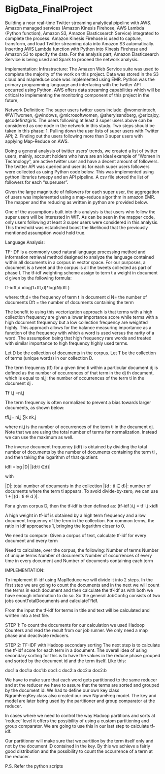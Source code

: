 # BigData_FinalProject
Building a near real-time Twitter streaming analytical pipeline with AWS. Amazon managed services (Amazon Kinesis Firehose, AWS Lambda (Python function), Amazon S3, Amazon Elasticsearch Service) integrated to complete the process.  Amazon Kinesis Firehose is used to capture, transform, and load Twitter streaming data into Amazon S3 automatically. Inserting AWS Lambda function with Python into Kinesis Firehose and Amazon S3 to specify the data. For the analysis part, Amazon Elasticsearch Service is being used and Spark to proceed the network analysis. 

Implementation:
Infrastructure:
The Amazon Web Service suite was used to complete the majority of the work on this project. Data was stored in the S3 cloud and mapreduce code was implemented using EMR. Python was the primary programming language and interfacing with the twitter API occurred using Python. AWS offers data streaming capabilities which will be critical to implementing the monitoring component of this project in the future, 

Network Definition:
The super users twitter users include: @womenintech, @WITwomen, @windows, @microsoftwomen, @sherylsandberg, @ericajoy, @codefirstgirls. The users following at least 3 super users above can be considered as one node in the network in this study. Two steps should be taken in this phase: 1. Pulling down the user lists of super users with Twitter API; 2. Finding out the users following more than 3 super users with applying Map-Reduce on AWS.

Doing a general analysis of twitter users’ trends, we created a list of twitter users, mainly, account holders who have are an ideal example of “Women in Technology”, are active twitter user and have a decent amount of followers. The twitter API was queried and userids for each super users followers were collected as using Python code below. This was implemented using python libraries tweepy and an API pipeline. A csv file stored the list of followers for each “superuser”. 


Given the large magnitude of followers for each super user, the aggregation of users was implemented using a map-reduce algorithm in amazon EMR. The mapper and the reducing as written in python are provided below.

One of the assumptions built into this analysis is that users who follow the super users will be interested in WIT. As can be seen in the mapper code, only users following at least 3 super users were considered in this analysis. This threshold was established boost the likelihood that the previously mentioned assumption would hold true. 

Language Analysis:

TF-IDF is a commonly used natural language processing method and information retrieval method designed to analyze the language contained within all documents in a corpus in vector space. For our purposes, a document is a tweet and the corpus is all the tweets collected as part of phase I. The tf-idf weighting scheme assign to term t a weight in document d given by the following formula:

tf-idft,d    =log(1+tft,d)*log(N/dft ) 

where:
	tft,d= the frequency of term t in document d
	N= the number of documents
Dft =  the number of documents containing the term
	 
The benefit to using this vectorization approach is that terms with a high collection frequency  are given a lower importance score while terms with a high document frequency but a low collection frequency are weighted highly.  This approach allows for the balance measuring importance as a function of the frequency with which a word is used versus the rarity of a word. The assumption being that high frequency rare words and treated with similar importance to high frequency highly used terms. 

Let D be the collection of documents in the corpus. Let T be the collection of terms (unique words) in our collection D.

The term frequency (tf) for a given time ti within a particular document dj is defined as the number of occurrences of that term in the dj th document, which is equal to ni,j: the number of occurrences of the term ti in the document dj .
						
Tf i,j =ni,j
						
The term frequency is often normalized to prevent a bias towards larger documents, as shown below:
						
tfi,j= ni,j ∑k nk,j
						
where ni,j is the number of occurrences of the term ti in the document dj. Note that we are using the total number of terms for normalization. Instead we can use the maximum as well. 

The inverse document frequency (idf) is obtained by dividing the total number of documents by the number of documents containing the term ti , and then taking the logarithm of that quotient:
						
idfi =log |D| |{d:ti ∈d}|
						
with
						
|D|: total number of documents in the collection
|{d : ti ∈ d}|: number of documents where the term ti appears. To avoid divide-by-zero, we can use 1 + |{d : ti ∈ d }|.

For a given corpus D, then the tf-idf is then defined as:
(tf-idf )i,j = tf i,j ×idfi

A high weight in tf-idf is obtained by a high term frequency and a low document frequency of the term in the collection. For common terms, the ratio in idf approaches 1, bringing the logarithm closer to 0. 

We need to compute:
Given a corpus of text, calculate tf-idf for every document and every term

Need to calculate, over the corpus, the following:
Number of terms
Number of unique terms
Number of documents
Number of occurrences of every time in every document and
Number of documents containing each term

IMPLEMENTATION:

To implement tf-idf using MapReduce we will divide it into 2 steps. In the first step we are going to count the documents and in the next we will count the terms in each document and then calculate the tf-idf as with both we have enough information to do so. So the general JobConfig consists of two jobs countTotalDocuments and calculateTfIdf.

From the input the tf-idf for terms in title and text will be calculated and written into a text file. 

STEP 1: To count the documents for our calculation we used Hadoop Counters and read the result from our job runner. We only need a map phase and deactivate reducers.



STEP 2: TF-IDF with Hadoop secondary sorting
 The next step is to calculate the tf-idf score for each term in a document. The overall idea of using secondary sorting for this is to have the values in the reduce phase grouped and sorted by the document id and the term itself. Like this:

doc1:a
doc1:a
doc1:b
doc1:c
doc2:a
doc2:a
doc2:b

We have to make sure that each word gets partitioned to the same reducer and at the reducer we have to assure that the terms are sorted and grouped by the document id. We had to define our own key class NgramFreqKey.class also created our own NgramFreq model. The key and model are later being used by the partitioner and group comparator at the reducer.

In cases where we need to control the way Hadoop partitions and sorts at ‘reduce’ level it offers the possibility of using a custom partitioning and group comparator. We are going to use this in our last step to calculate tf-idf.

Our partitioner will make sure that we partition by the term itself only and not by the document ID contained in the key. By this we achieve a fairly good distribution and the possibility to count the occurrence of a term at the reducer.


P.S. Refer the python scripts

